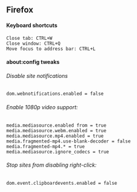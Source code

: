 ## Firefox

#### Keyboard shortcuts
    Close tab: CTRL+W
    Close window: CTRL+Q
    Move focus to address bar: CTRL+L

#### about:config tweaks

###### Disable site notifications
    dom.webnotifications.enabled = false

###### Enable 1080p video support:
    media.mediasource.enabled from = true
    media.mediasource.webm.enabled = true
    media.mediasource.mp4.enabled = true
    media.fragmented-mp4.use-blank-decoder = false
    media.fragmented-mp4.* = true
    media.mediasource.ignore_codecs = true

###### Stop sites from disabling right-click:
    dom.event.clipboardevents.enabled = false
